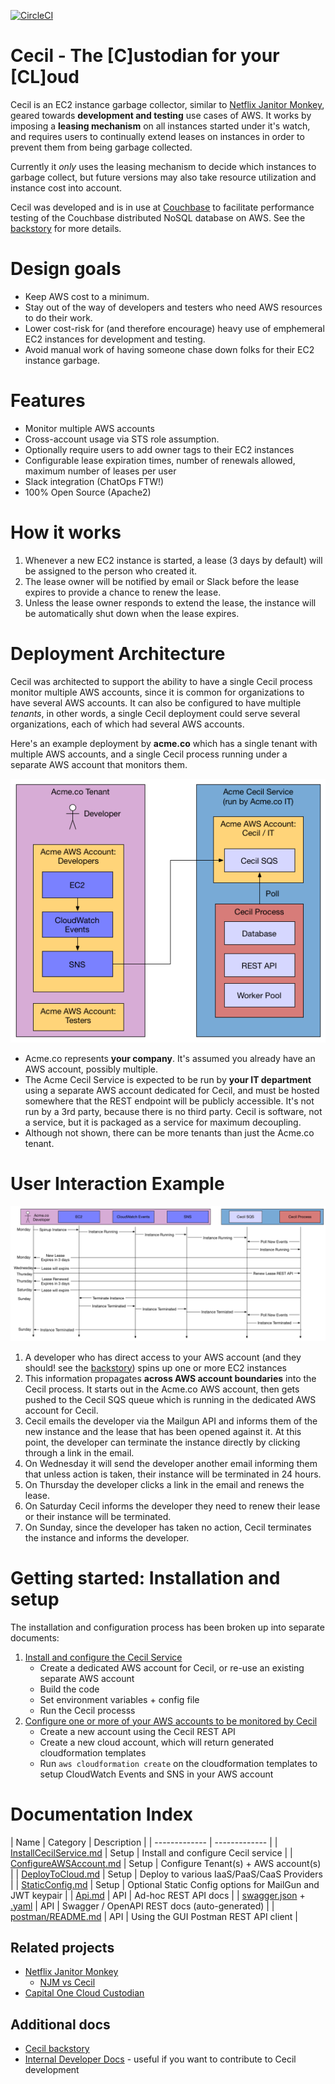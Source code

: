 [![CircleCI](https://circleci.com/gh/tleyden/cecil.svg?style=svg&circle-token=95a33d3c7729a0423eb4acdf306a8ebf398647d3)](https://circleci.com/gh/tleyden/cecil)

# Cecil - The [C]ustodian for your [CL]oud 

Cecil is an EC2 instance garbage collector, similar to [Netflix Janitor Monkey](https://github.com/Netflix/SimianArmy/wiki/Janitor-Home), geared towards **development and testing** use cases of AWS.  It works by imposing a **leasing mechanism** on all instances started under it's watch, and requires users to continually extend leases on instances in order to prevent them from being garbage collected.

Currently it _only_ uses the leasing mechanism to decide which instances to garbage collect, but future versions may also take resource utilization and instance cost into account.

Cecil was developed and is in use at [Couchbase](http://www.couchbase.com) to facilitate performance testing of the Couchbase distributed NoSQL database on AWS. See the [backstory](docs/backstory.md) for more details.

# Design goals

* Keep AWS cost to a minimum.
* Stay out of the way of developers and testers who need AWS resources to do their work.  
* Lower cost-risk for (and therefore encourage) heavy use of emphemeral EC2 instances for development and testing.
* Avoid manual work of having someone chase down folks for their EC2 instance garbage.

# Features

* Monitor multiple AWS accounts
* Cross-account usage via STS role assumption.
* Optionally require users to add owner tags to their EC2 instances
* Configurable lease expiration times, number of renewals allowed, maximum number of leases per user
* Slack integration (ChatOps FTW!)
* 100% Open Source (Apache2)

# How it works

1. Whenever a new EC2 instance is started, a lease (3 days by default) will be assigned to the person who created it.
1. The lease owner will be notified by email or Slack before the lease expires to provide a chance to renew the lease.
1. Unless the lease owner responds to extend the lease, the instance will be automatically shut down when the lease expires.  

# Deployment Architecture

Cecil was architected to support the ability to have a single Cecil process monitor multiple AWS accounts, since it is common for organizations to have several AWS accounts.  It can also be configured to have multiple _tenants_, in other words, a single Cecil deployment could serve several organizations, each of which had several AWS accounts. 

Here's an example deployment by **acme.co** which has a single tenant with multiple AWS accounts, and a single Cecil process running under a separate AWS account that monitors them.

![](docs/architecture-flowcharts/system-overview-diagram.png)

* Acme.co represents **your company**.  It's assumed you already have an AWS account, possibly multiple.
* The Acme Cecil Service is expected to be run by **your IT department** using a separate AWS account dedicated for Cecil, and must be hosted somewhere that the REST endpoint will be publicly accessible.  It's not run by a 3rd party, because there is no third party.  Cecil is software, not a service, but it is packaged as a service for maximum decoupling.
* Although not shown, there can be more tenants than just the Acme.co tenant.  

# User Interaction Example

![](docs/architecture-flowcharts/interaction-diagram.png)

1. A developer who has direct access to your AWS account (and they should!  see the [backstory](docs/backstory.md)) spins up one or more EC2 instances
1. This information propagates **across AWS account boundaries** into the Cecil process.  It starts out in the Acme.co AWS account, then gets pushed to the Cecil SQS queue which is running in the dedicated AWS account for Cecil.
1. Cecil emails the developer via the Mailgun API and informs them of the new instance and the lease that has been opened against it.  At this point, the developer can terminate the instance directly by clicking through a link in the email.
1. On Wednesday it will send the developer another email informing them that unless action is taken, their instance will be terminated in 24 hours.
1. On Thursday the developer clicks a link in the email and renews the lease.
1. On Saturday Cecil informs the developer they need to renew their lease or their instance will be terminated.
1. On Sunday, since the developer has taken no action, Cecil terminates the instance and informs the developer.

# Getting started: Installation and setup

The installation and configuration process has been broken up into separate documents:

1. [Install and configure the Cecil Service](docs/InstallCecilService.md)
   * Create a dedicated AWS account for Cecil, or re-use an existing separate AWS account
   * Build the code
   * Set environment variables + config file
   * Run the Cecil processs
1. [Configure one or more of your AWS accounts to be monitored by Cecil](docs/ConfigureAWSAccount.md)
   * Create a new account using the Cecil REST API
   * Create a new cloud account, which will return generated cloudformation templates 
   * Run `aws cloudformation create` on the cloudformation templates to setup CloudWatch Events and SNS in your AWS account 


# Documentation Index

| Name  | Category | Description | 
| ------------- | ------------- |
| [InstallCecilService.md](docs/InstallCecilService.md)  | Setup  | Install and configure Cecil service |
| [ConfigureAWSAccount.md](docs/ConfigureAWSAccount.md)  | Setup  | Configure Tenant(s) + AWS account(s) |
| [DeployToCloud.md](docs/DeployToCloud.md)  | Setup  | Deploy to various IaaS/PaaS/CaaS Providers |
| [StaticConfig.md](docs/StaticConfig.md)  | Setup  | Optional Static Config options for MailGun and JWT keypair |
| [Api.md](docs/Api.md)  | API  | Ad-hoc REST API docs |
| [swagger.json](goa/swagger/swagger.json) + [.yaml](goa/swagger/swagger.yaml)  | API  | Swagger / OpenAPI REST docs (auto-generated) |
| [postman/README.md](docs/postman/README.md) | API  | Using the GUI Postman REST API client |







## Related projects

* [Netflix Janitor Monkey](https://github.com/Netflix/SimianArmy/wiki/Janitor-Home)
    * [NJM vs Cecil](docs/backstory.md)
* [Capital One Cloud Custodian](https://github.com/capitalone/cloud-custodian)

## Additional docs

* [Cecil backstory](docs/backstory.md)
* [Internal Developer Docs](docs/Dev.md) - useful if you want to contribute to Cecil development


